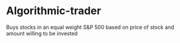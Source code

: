 # Algorithmic-trader
Buys stocks in an equal weight S&amp;P 500 based on price of stock and amount willing to be invested
